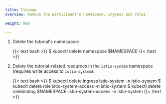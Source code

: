 ```yaml
---
title: Cleanup
overview: Remove the participant's namespace, ingress and roles.

weight: 990

---
```


1.  Delete the tutorial's namespace:

    {{< text bash >}}
    $ kubectl delete namespace $NAMESPACE
    {{< /text >}}

2.  Delete the tutorial-related resources in the `istio-system` namespace (requires write access to `istio-system`):

    {{< text bash >}}
    $ kubectl delete ingress istio-system -n istio-system
    $ kubectl delete role istio-system-access -n istio-system
    $ kubectl delete rolebinding $NAMESPACE-istio-system-access -n istio-system
    {{< /text >}}
